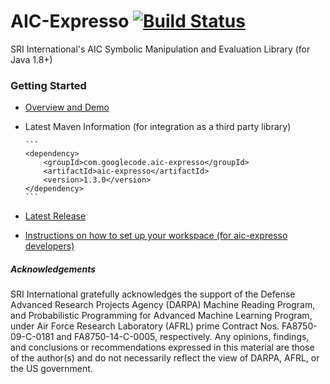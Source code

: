 # AIC-Expresso [![Build Status](https://travis-ci.org/aic-sri-international/aic-expresso.svg?branch=master)](https://travis-ci.org/aic-sri-international/aic-expresso)
SRI International's AIC Symbolic Manipulation and Evaluation Library (for Java 1.8+)

### Getting Started
* [Overview and Demo](http://aic-sri-international.github.io/aic-expresso/)
* Latest Maven Information (for integration as a third party library)
      
      ```
      <dependency>
          <groupId>com.googlecode.aic-expresso</groupId>
          <artifactId>aic-expresso</artifactId>
          <version>1.3.0</version>
      </dependency>
      ```
* [Latest Release](https://github.com/aic-sri-international/aic-expresso/releases)
* [Instructions on how to set up your workspace (for aic-expresso developers)](https://github.com/aic-sri-international/aic-expresso/wiki/Getting-Started)

##### Acknowledgements
SRI International gratefully acknowledges the support of the Defense Advanced Research Projects Agency (DARPA) 
Machine Reading Program, and Probabilistic Programming for Advanced Machine Learning Program, under Air Force 
Research Laboratory (AFRL) prime Contract Nos. FA8750-09-C-0181 and FA8750-14-C-0005, respectively. Any opinions, 
findings, and conclusions or recommendations expressed in this material are those of the author(s) and do not 
necessarily reflect the view of DARPA, AFRL, or the US government.
